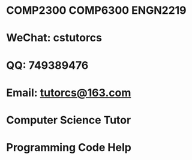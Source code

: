 # COMP2300 COMP6300 ENGN2219

# WeChat: cstutorcs

# QQ: 749389476

# Email: tutorcs@163.com

# Computer Science Tutor

# Programming Code Help
